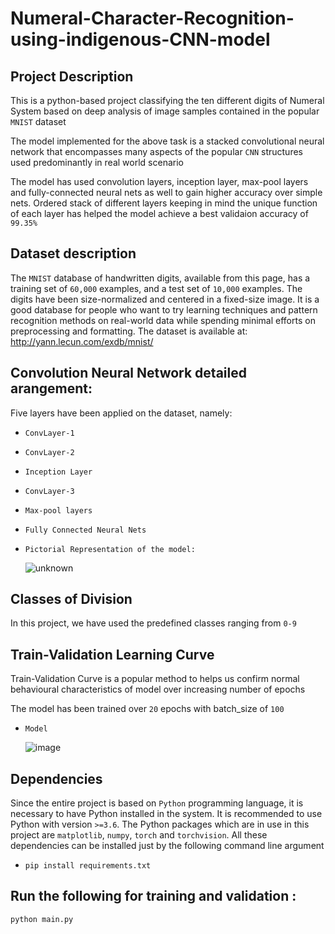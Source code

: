 # Numeral-Character-Recognition-using-indigenous-CNN-model

## Project Description
This is a python-based project classifying the ten different digits of Numeral System based on deep analysis of image samples contained in the popular `MNIST` dataset 

The model implemented for the above task is a stacked convolutional neural network that encompasses many aspects of the  popular `CNN` structures used predominantly in real world scenario 

The model has used convolution layers, inception layer, max-pool layers 
and fully-connected neural nets as well to gain higher accuracy over simple nets. 
Ordered stack of different layers keeping in mind the unique function of each layer has helped the model achieve a best validaion accuracy of `99.35%`

## Dataset description
The `MNIST` database of handwritten digits, available from this page, has a training set of `60,000` examples, and a test set of `10,000` examples. 
The digits have been size-normalized and centered in a fixed-size image.
It is a good database for people who want to try learning techniques and pattern recognition methods on real-world data while spending minimal efforts on preprocessing and formatting. The dataset is available at:    
http://yann.lecun.com/exdb/mnist/

## Convolution Neural Network detailed arangement:
Five layers have been applied on the dataset, namely:  
-	`ConvLayer-1`  
-	`ConvLayer-2`  

-	`Inception Layer`  
-	`ConvLayer-3`
-	`Max-pool layers`
-	`Fully Connected Neural Nets`

-     Pictorial Representation of the model: 
     ![unknown](https://user-images.githubusercontent.com/89198752/153758454-f958bfda-2d5f-4ca9-ad5d-e3c3989a0fba.png)

## Classes of Division
In this project, we have used the predefined classes ranging from `0-9`


## Train-Validation Learning Curve
Train-Validation Curve is a popular method to helps us confirm normal behavioural characteristics of model over increasing number of epochs 
 
The model has been trained over `20` epochs with batch_size of `100`
-     Model
     ![image](https://user-images.githubusercontent.com/89198752/153714067-0e58018d-b6ea-4a58-a245-304ad5395d92.png)

## Dependencies
Since the entire project is based on `Python` programming language, it is necessary to have Python installed in the system. It is recommended to use Python with version `>=3.6`.
The Python packages which are in use in this project are  `matplotlib`, `numpy`, `torch` and `torchvision`. All these dependencies can be installed just by the following command line argument
-   `pip install requirements.txt`
        
## Run the following for training and validation :
  
   `python main.py`
      
